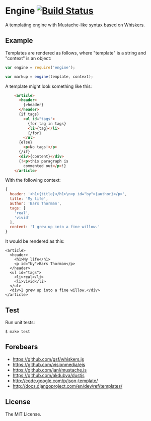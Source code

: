 # Engine [![Build Status](https://travis-ci.org/decanat/engine.svg?branch=master)](https://travis-ci.org/decanat/engine)

A templating engine with Mustache-like syntax based on [Whiskers](https://github.com/gsf/whiskers.js).

## Example

Templates are rendered as follows, where "template" is a string and "context"
is an object:

```js
var engine = require('engine');

var markup = engine(template, context);
```

A template might look something like this:

```html
    <article>
      <header>
        {>header}
      </header>
      {if tags}
        <ul id="tags">
          {for tag in tags}
          <li>{tag}</li>
          {/for}
        </ul>
      {else}
        <p>No tags!</p>
      {/if}
      <div>{content}</div>
      {!<p>this paragraph is 
        commented out</p>!}
    </article>
```

With the following context:

```js
{
  header: '<h1>{title}</h1>\n<p id="by">{author}</p>',
  title: 'My life',
  author: 'Bars Thorman',
  tags: [
    'real',
    'vivid'
  ],
  content: 'I grew up into a fine willow.'
}
```

It would be rendered as this:

```
<article>
  <header>
    <h1>My life</h1>
    <p id="by">Bars Thorman</p>
  </header>
  <ul id="tags">
    <li>real</li>
    <li>vivid</li>
  </ul>
  <div>I grew up into a fine willow.</div>
</article>
```

## Test

Run unit tests:

    $ make test


## Forebears

* <https://github.com/gsf/whiskers.js>
* <https://github.com/visionmedia/ejs>
* <https://github.com/janl/mustache.js>
* <https://github.com/akdubya/dustjs>
* <http://code.google.com/p/json-template/>
* <http://docs.djangoproject.com/en/dev/ref/templates/>

## License

The MIT License.
